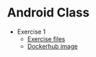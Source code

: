 # Android Class

- Exercise 1
  - [Exercise files](./exercise1)
  - [Dockerhub image](https://hub.docker.com/r/ushka1/android-class-exercise-1)
